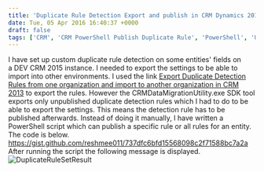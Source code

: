 ```yaml
---
title: 'Duplicate Rule Detection Export and publish in CRM Dynamics 2015'
date: Tue, 05 Apr 2016 16:40:37 +0000
draft: false
tags: ['CRM', 'CRM PowerShell Publish Duplicate Rule', 'PowerShell', 'Uncategorized']
---
```


I have set up custom duplicate rule detection on some entities' fields on a DEV CRM 2015 instance. I needed to export the settings to be able to import into other environments. I used the link [Export Duplicate Detection Rules from one organization and import to another organization in CRM 2013](https://blogs.msdn.microsoft.com/arpita/2014/10/15/export-duplicate-detection-rules-from-one-organization-and-import-to-another-organization-in-crm-2013/) to export the rules. However the CRMDataMigrationUtility.exe SDK tool exports only unpublished duplicate detection rules which I had to do to be able to export the settings. This means the detection rule has to be published afterwards. Instead of doing it manually, I have written a PowerShell script which can publish a specific rule or all rules for an entity. The code is below. https://gist.github.com/reshmee011/737dfc6bfd15568098c2f71588bc7a2a After running the script the following message is displayed. ![DuplicateRuleSetResult](https://reshmeeauckloo.files.wordpress.com/2016/04/duplicaterulesetresult.png)